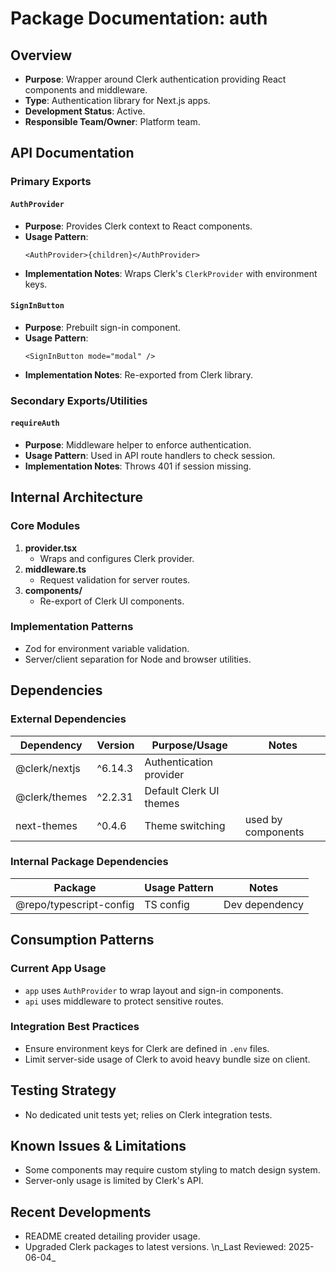 # Package Documentation: auth

## Overview
- **Purpose**: Wrapper around Clerk authentication providing React components and middleware.
- **Type**: Authentication library for Next.js apps.
- **Development Status**: Active.
- **Responsible Team/Owner**: Platform team.

## API Documentation

### Primary Exports

#### `AuthProvider`
- **Purpose**: Provides Clerk context to React components.
- **Usage Pattern**:
  ```tsx
  <AuthProvider>{children}</AuthProvider>
  ```
- **Implementation Notes**: Wraps Clerk's `ClerkProvider` with environment keys.

#### `SignInButton`
- **Purpose**: Prebuilt sign-in component.
- **Usage Pattern**:
  ```tsx
  <SignInButton mode="modal" />
  ```
- **Implementation Notes**: Re-exported from Clerk library.

### Secondary Exports/Utilities

#### `requireAuth`
- **Purpose**: Middleware helper to enforce authentication.
- **Usage Pattern**: Used in API route handlers to check session.
- **Implementation Notes**: Throws 401 if session missing.

## Internal Architecture

### Core Modules
1. **provider.tsx**
   - Wraps and configures Clerk provider.
2. **middleware.ts**
   - Request validation for server routes.
3. **components/**
   - Re-export of Clerk UI components.

### Implementation Patterns
- Zod for environment variable validation.
- Server/client separation for Node and browser utilities.

## Dependencies

### External Dependencies
| Dependency | Version | Purpose/Usage | Notes |
|------------|---------|--------------|-------|
| @clerk/nextjs | ^6.14.3 | Authentication provider | |
| @clerk/themes | ^2.2.31 | Default Clerk UI themes | |
| next-themes | ^0.4.6 | Theme switching | used by components |

### Internal Package Dependencies
| Package | Usage Pattern | Notes |
|-----------|---------------|-------|
| @repo/typescript-config | TS config | Dev dependency |

## Consumption Patterns

### Current App Usage
- `app` uses `AuthProvider` to wrap layout and sign-in components.
- `api` uses middleware to protect sensitive routes.

### Integration Best Practices
- Ensure environment keys for Clerk are defined in `.env` files.
- Limit server-side usage of Clerk to avoid heavy bundle size on client.

## Testing Strategy
- No dedicated unit tests yet; relies on Clerk integration tests.

## Known Issues & Limitations
- Some components may require custom styling to match design system.
- Server-only usage is limited by Clerk's API.

## Recent Developments
- README created detailing provider usage.
- Upgraded Clerk packages to latest versions.
\n_Last Reviewed: 2025-06-04_
